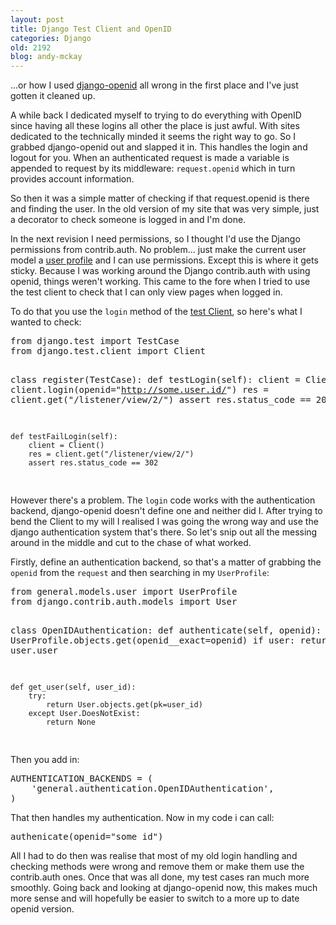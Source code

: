 ```yaml
---
layout: post
title: Django Test Client and OpenID
categories: Django
old: 2192
blog: andy-mckay
---
```

<p>...or how I used <a href="http://code.google.com/p/django-openid">django-openid</a> all wrong in the first place and I've just gotten it cleaned up.</p>
<p>A while back I dedicated myself to trying to do everything with OpenID since having all these logins all other the place is just awful. With sites dedicated to the technically minded it seems the right way to go. So I grabbed django-openid out and slapped it in. This handles the login and logout for you. When an authenticated request is made a variable is appended to request by its middleware: <code>request.openid</code> which in turn provides account information.</p>
<p>So then it was a simple matter of checking if that request.openid is there and finding the user. In the old version of my site that was very simple, just a decorator to check someone is logged in and I'm done.</p>
<p>In the next revision I need permissions, so I thought I'd use the Django permissions from contrib.auth. No problem... just make the current user model a <a href="http://www.b-list.org/weblog/2006/jun/06/django-tips-extending-user-model/">user profile</a> and I can use permissions. Except this is where it gets sticky. Because I was working around the Django contrib.auth with using openid, things weren't working. This came to the fore when I tried to use the test client to check that I can only view pages when logged in.</p>
<p>To do that you use the <code>login</code> method of the <a href="http://docs.djangoproject.com/en/dev/topics/testing/?from=olddocs">test Client</a>, so here's what I wanted to check:</p>
<pre>from django.test import TestCase                
from django.test.client import Client

class register(TestCase):
    def testLogin(self):
        client = Client()
        client.login(openid="http://some.user.id/")
        res = client.get("/listener/view/2/")
        assert res.status_code == 200

    def testFailLogin(self):
        client = Client()
        res = client.get("/listener/view/2/")
        assert res.status_code == 302
</pre>
<p>However there's a problem. The <code>login</code> code works with the authentication backend, django-openid doesn't define one and neither did I. After trying to bend the Client to my will I realised I was going the wrong way and use the django authentication system that's there. So let's snip out all the messing around in the middle and cut to the chase of what worked.</p>
<p>Firstly, define an authentication backend, so that's a matter of grabbing the <code>openid</code> from the <code>request</code> and then searching in my <code>UserProfile</code>:</p>
<pre>from general.models.user import UserProfile
from django.contrib.auth.models import User

class OpenIDAuthentication:
    def authenticate(self, openid):
        user = UserProfile.objects.get(openid__exact=openid)
        if user:
            return user.user
        
    def get_user(self, user_id):
        try:
            return User.objects.get(pk=user_id)
        except User.DoesNotExist:
            return None
</pre>
<p>Then you add in:</p>
<pre>AUTHENTICATION_BACKENDS = (
    'general.authentication.OpenIDAuthentication',
)</pre>
<p>That then handles my authentication. Now in my code i can call:</p>
<pre>authenicate(openid="some id")</pre>
<p>All I had to do then was realise that most of my old login handling and checking methods were wrong and remove them or make them use the contrib.auth ones. Once that was all done, my test cases ran much more smoothly. Going back and looking at django-openid now, this makes much more sense and will hopefully be easier to switch to a more up to date openid version.</p>
